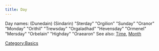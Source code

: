 ```yaml
---
title: Day
---
```


Day names: (Dunedain) (Sindarin) "Sterday" "Orgilion" "Sunday" "Oranor"
"Monday" "Orithil" "Trewsday" "Orgaladhad" "Hevensday" "Ormenel"
"Mersday" "Orbelain" "Highday" "Oraearon" See also:
[Time](Time "wikilink"), [Month](Month "wikilink")

[Category:Basics](Category:Basics "wikilink")